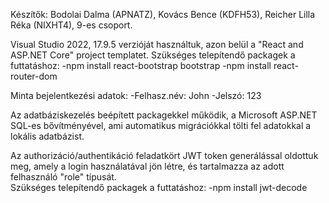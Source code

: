 Készítők: Bodolai Dalma (APNATZ), Kovács Bence (KDFH53), Reicher Lilla Réka (NIXHT4), 9-es csoport.

Visual Studio 2022, 17.9.5 verzióját használtuk, azon belül a "React and ASP.NET Core" project templatet.
Szükséges telepítendő packagek a futtatáshoz:
-npm install react-bootstrap bootstrap
-npm install react-router-dom

Minta bejelentkezési adatok: 
-Felhasz.név: John 
-Jelszó: 123

Az adatbáziskezelés beépített packagekkel működik, a Microsoft ASP.NET SQL-es bővítményével, ami automatikus migrációkkal tölti fel adatokkal a lokális adatbázist.

Az authorizáció/authentikáció feladatkört JWT token generálással oldottuk meg, amely a login használatával jön létre, és tartalmazza az adott felhasználó "role" típusát.  
Szükséges telepítendő packagek a futtatáshoz: 
-npm install jwt-decode
